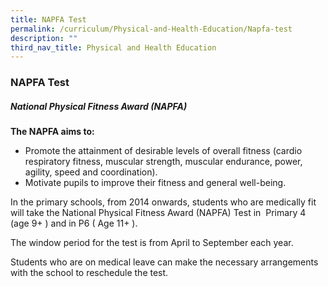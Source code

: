 ```yaml
---
title: NAPFA Test
permalink: /curriculum/Physical-and-Health-Education/Napfa-test
description: ""
third_nav_title: Physical and Health Education
---
```

### NAPFA Test

##### National Physical Fitness Award (NAPFA)

**The NAPFA aims to:**

*   Promote the attainment of desirable levels of overall fitness (cardio respiratory fitness, muscular strength, muscular endurance, power, agility, speed and coordination).
*   Motivate pupils to improve their fitness and general well-being.

In the primary schools, from 2014 onwards, students who are medically fit will take the National Physical Fitness Award (NAPFA) Test in  Primary 4 (age 9+ ) and in P6 ( Age 11+ ).

The window period for the test is from April to September each year.

Students who are on medical leave can make the necessary arrangements with the school to reschedule the test.